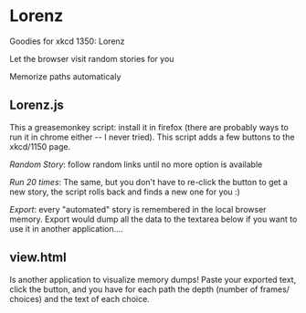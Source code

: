 Lorenz
======

Goodies for xkcd 1350: Lorenz

Let the browser visit random stories for you

Memorize paths automaticaly


Lorenz.js
---------

This a greasemonkey script: install it in firefox (there are probably ways to run it in chrome either -- I never tried). This script adds a few buttons to the xkcd/1150 page.

*Random Story*: follow random links until no more option is available

*Run 20 times*: The same, but you don't have to re-click the button to get a new story, the script rolls back and finds a new one for you :)

*Export*: every "automated" story is remembered in the local browser memory. Export would dump all the data to the textarea below if you want to use it in another application....



view.html
---------

Is another application to visualize memory dumps! Paste your exported text, click the button, and you have for each path the depth (number of frames/ choices) and the text of each choice. 
